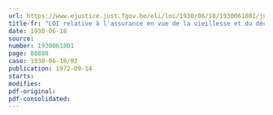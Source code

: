 ```yaml
---
url: https://www.ejustice.just.fgov.be/eli/loi/1930/06/18/1930061801/justel
title-fr: "LOI relative à l'assurance en vue de la vieillesse et du décès prématuré des employés. - " La Mutuelle du Notariat belge ", Caisse commune d'assurance en vue de la vieillesse et du décès prématuré des employés, ayant son siège à Bruxelles, rue de la Montagne 30-32, agréée par arrêté royal du 22 janvier 1932, publié au " Moniteur belge " du 4 février suivant, dont les statuts ont été publiés au " Moniteur belge " du 3 mars suivant. Modifications aux statuts approuvées par arrêté royal du 10 février 1934, publié au " Moniteur belge " des 19-20 février suivant. - Nominations"
date: 1930-06-18
source:
number: 1930061801
page: 88888
case: 1930-06-18/02
publication: 1972-09-14
starts:
modifies:
pdf-original:
pdf-consolidated:
---
```



